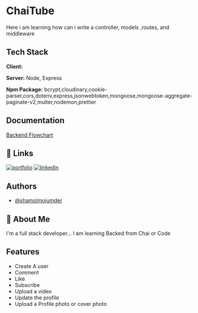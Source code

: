 # ChaiTube

Here i am learning how can i write a controller, models ,routes, and middleware

## Tech Stack

**Client:**

**Server:** Node, Express

**Npm Package:** bcrypt,cloudinary,cookie-parser,cors,dotenv,express,jsonwebtoken,mongoose,mongoose-aggregate-paginate-v2,multer,nodemon,prettier

## Documentation

[Backend Flowchart](https://app.eraser.io/workspace/YtPqZ1VogxGy1jzIDkzj)

## 🔗 Links

[![portfolio](https://img.shields.io/badge/my_portfolio-000?style=for-the-badge&logo=ko-fi&logoColor=white)](https://shamolmojumder.github.io)
[![linkedin](https://img.shields.io/badge/linkedin-0A66C2?style=for-the-badge&logo=linkedin&logoColor=white)](https://www.linkedin.com/in/shamolmojumderdipu/)

## Authors

- [@shamolmojumder](https://www.github.com/shamolmojumder)

## 🚀 About Me

I'm a full stack developer...
I am learning Backed from Chai or Code

## Features

- Create A user
- Comment
- Like
- Subscribe
- Upload a video
- Update the profile
- Upload a Profile photo or cover photo

